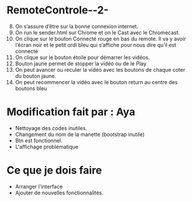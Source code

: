 ﻿
# RemoteControle--2-
8.	On s’assure d’être sur la bonne connexion internet.
9.	On run le sender.html sur Chrome et on le Cast avec le Chromecast.
10.	On clique sur le bouton Connecté rouge en bas du remote. Il va y avoir l’écran noir et le petit ordi bleu qui s’affiche pour nous dire qu’il est connecté
11.	On clique sur le bouton étoile pour démarrer les vidéos.
12.	Bouton jaune permet de stopper la vidéo ou de le Play
13.	On peut avancer ou reculer la vidéo avec les boutons de chaque coter du bouton jaune.
14.	On peut recommencer la vidéo avec le bouton return au centre des boutons bleu



# Modification fait par : Aya

- Nettoyage des codes inutiles.
- Changement du nom de la manette (bootstrap inutile)
- Btn est fonctionnel.
- L'affichage problématique
# Ce que je dois faire
- Arranger l'interface
- Ajouter de nouvelles fonctionnalités.
